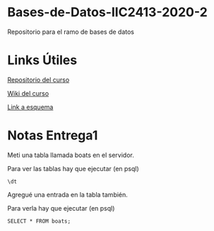 # Bases-de-Datos-IIC2413-2020-2

Repositorio para el ramo de bases de datos

# Links Útiles

[Repositorio del curso](https://github.com/IIC2413/Syllabus-2020-2)

[Wiki del curso](https://github.com/IIC2413/Syllabus-2020-2/wiki)

[Link a esquema](https://app.diagrams.net/#G1e58pdGvJdMgvwCmyVqOr9i1E7js0U08Z)

# Notas Entrega1

Meti una tabla llamada boats en el servidor. 

Para ver las tablas hay que ejecutar (en psql)
```
\dt
```

Agregué una entrada en la tabla también. 

Para verla hay que ejecutar (en psql)
```
SELECT * FROM boats;
```
